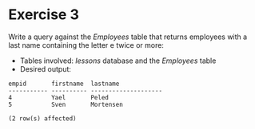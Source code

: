 # Exercise 3

Write a query against the *Employees* table that returns employees with a last name containing the letter e twice or more:

* Tables involved: *lessons* database and the *Employees* table
* Desired output:

```
empid       firstname  lastname
----------- ---------- --------------------
4           Yael       Peled
5           Sven       Mortensen

(2 row(s) affected)
```
